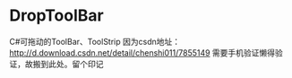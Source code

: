 # DropToolBar
C#可拖动的ToolBar、ToolStrip 因为csdn地址：
http://d.download.csdn.net/detail/chenshi011/7855149
需要手机验证懒得验证，故搬到此处。留个印记
